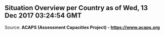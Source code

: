 ## Situation Overview per Country as of Wed, 13 Dec 2017 03:24:54 GMT

Source: **ACAPS (Assessment Capacities Project) - https://www.acaps.org**